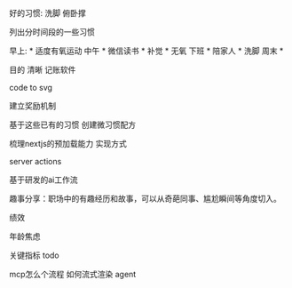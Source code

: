 

好的习惯:
洗脚
俯卧撑

列出分时间段的一些习惯

早上:
    * 适度有氧运动
中午
    * 微信读书
    * 补觉
    * 无氧
下班
    * 陪家人
    * 洗脚
周末
    * 

目的  清晰
记账软件


code to svg

建立奖励机制



基于这些已有的习惯 创建微习惯配方

梳理nextjs的预加载能力 实现方式

server actions

基于研发的ai工作流


趣事分享：职场中的有趣经历和故事，可以从奇葩同事、尴尬瞬间等角度切入。


绩效

年龄焦虑

关键指标  todo

mcp怎么个流程
如何流式渲染
agent













































